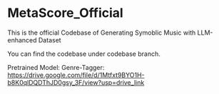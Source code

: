 # MetaScore_Official

This is the official Codebase of Generating Symoblic Music with LLM-enhanced Dataset

You can find the codebase under codebase branch.

Pretrained Model:
Genre-Tagger: https://drive.google.com/file/d/1Mtfxt9BYO1H-b8K0qlDQDThJD0gsy_3F/view?usp=drive_link